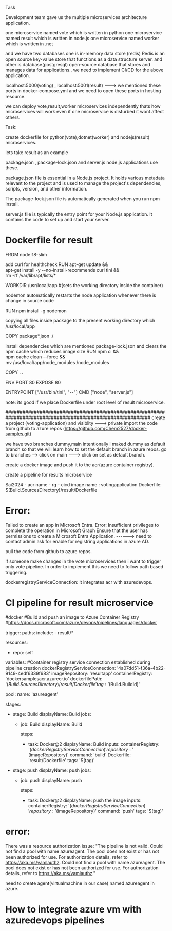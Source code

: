 
Task

Development team gave us the multiple microservices architecture application.

one microservice named vote which is written in python 
one microservice named result which is written in node.js
one microservice named worker which is written in .net

and we have two databases one is in-memory data store (redis) Redis is an open source key-value store that functions as a data structure server. and other is database(postgresql)  open-source database that stores and manages data for applications..
we need to implement CI/CD for the above application.

localhost:5000(voting) , localhost:5001(result) ---> we mentioned  these ports in docker-compose.yml and we need to open these ports in hosting resource.

we can deploy vote,result,worker microservices independently thats how microservices will work even if one microservice is disturbed it wont affect others.


Task:

create dockerfile for python(vote),dotnet(worker) and nodejs(result) microservices.

lets take result as an example

package.json , package-lock.json and server.js node.js applications use these.

package.json file is essential in a Node.js project. It holds various metadata relevant to the project and is used to manage the project's dependencies, scripts, version, and other information.

The package-lock.json file is automatically generated when you run npm install.

server.js file is typically the entry point for your Node.js application. It contains the code to set up and start your server.

# Dockerfile for result

FROM node:18-slim

 add curl for healthcheck
RUN apt-get update && \
    apt-get install -y --no-install-recommends curl tini && \
    rm -rf /var/lib/apt/lists/*

WORKDIR /usr/local/app #(sets the working directory inside the container)

  nodemon  automatically restarts the node application whenever there is change in source code 

RUN npm install -g nodemon

 copying all files inside package to the present working directory which /usr/local/app

COPY package*.json ./

 install dependencies which are mentioned package-lock.json and clears the npm cache which reduces image size 
RUN npm ci && \
 npm cache clean --force && \
 mv /usr/local/app/node_modules /node_modules

COPY . .

ENV PORT 80
EXPOSE 80

ENTRYPOINT ["/usr/bin/tini", "--"]
CMD ["node", "server.js"]

note: its good if we place Dockerfile under root level of result microservice.

###########################################################################################################
 create a project (voting-application) and visiblity ---> private
import the code from github  to azure repos (https://github.com/Chem2527/docker-samples.git)

we have two branches dummy,main intentionally i maked dummy as default branch so that we will learn how to set the default branch in azure repos.
go to branches --> click on main ---> click on set as default branch.

create a docker image and push it to the acr(azure container registry).

create a pipeline for results microservice

Sai2024 - acr name - rg - cicd
image name : votingapplication
Dockerfile:   $(Build.SourcesDirectory)/result/Dockerfile

# Error: 
Failed to create an app in Microsoft Entra. Error: Insufficient privileges to complete the operation in Microsoft Graph Ensure that the user has permissions to create a Microsoft Entra Application. ------> need to contact admin ask for enable for registring applications in azure AD.

pull the code from github to azure repos.

if someone make changes in the vote microservices then i want to trigger only vote pipeline.
In order to implement this we need to follow path based triggering.

dockerregistryServiceConnection: it integrates  acr with azuredevops.

# CI pipeline for result microservice 
#docker
#Build and push an image to Azure Container Registry
#https://docs.microsoft.com/azure/devops/pipelines/languages/docker

trigger:
 paths:
   include:
     - result/*

resources:
- repo: self

variables:
  #Container registry service connection established during pipeline creation
  dockerRegistryServiceConnection: '4a07dd51-f36a-4b22-9149-4edf6339f683'
  imageRepository: 'resultapp'
  containerRegistry: 'dockersamplesacr.azurecr.io'
  dockerfilePath: '$(Build.SourcesDirectory)/result/Dockerfile'
  tag: '$(Build.BuildId)'

pool:
 name: 'azureagent'

stages:
- stage: Build
  displayName: Build
  jobs:
  - job: Build
    displayName: Build

    steps:
    - task: Docker@2
      displayName: Build
      inputs:
        containerRegistry: '$(dockerRegistryServiceConnection)'
        repository: '$(imageRepository)'
        command: 'build'
        Dockerfile: 'result/Dockerfile'
        tags: '$(tag)'

- stage: push
  displayName: push
  jobs:
  - job: push
    displayName: push

    steps:
    - task: Docker@2
      displayName: push the image
      inputs:
        containerRegistry: '$(dockerRegistryServiceConnection)'
        repository: '$(imageRepository)'
        command: 'push'
        tags: '$(tag)'




# error:


There was a resource authorization issue: "The pipeline is not valid. Could not find a pool with name azureagent. The pool does not exist or has not been authorized for use. For authorization details, refer to https://aka.ms/yamlauthz. Could not find a pool with name azureagent. The pool does not exist or has not been authorized for use. For authorization details, refer to https://aka.ms/yamlauthz."

need to create  agent(virtualmachine in our case) named azureagent in azure.

# How to integrate azure vm with azuredevops pipelines







